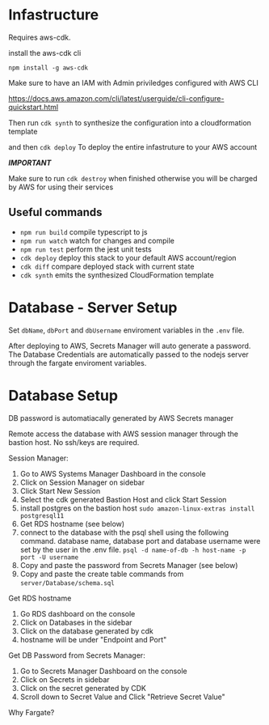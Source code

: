 # Infastructure

Requires aws-cdk.

install the aws-cdk cli

`npm install -g aws-cdk`

Make sure to have an IAM with Admin priviledges configured with AWS CLI

https://docs.aws.amazon.com/cli/latest/userguide/cli-configure-quickstart.html

Then run `cdk synth` to synthesize the configuration into a cloudformation template

and then `cdk deploy` To deploy the entire infastruture to your AWS account

**_IMPORTANT_**

Make sure to run `cdk destroy` when finished otherwise you will be charged by AWS for
using their services

## Useful commands

- `npm run build` compile typescript to js
- `npm run watch` watch for changes and compile
- `npm run test` perform the jest unit tests
- `cdk deploy` deploy this stack to your default AWS account/region
- `cdk diff` compare deployed stack with current state
- `cdk synth` emits the synthesized CloudFormation template

# Database - Server Setup

Set `dbName`, `dbPort` and `dbUsername` enviroment variables in the `.env` file.

After deploying to AWS, Secrets Manager will auto generate a password. The Database Credentials are automatically passed to the nodejs server through the fargate enviroment variables.

# Database Setup

DB password is automatiacally generated by AWS Secrets manager

Remote access the database with AWS session manager through the bastion host. No ssh/keys are required.

Session Manager:

1. Go to AWS Systems Manager Dashboard in the console
2. Click on Session Manager on sidebar
3. Click Start New Session
4. Select the cdk generated Bastion Host and click Start Session
5. install postgres on the bastion host
   `sudo amazon-linux-extras install postgresql11`
6. Get RDS hostname (see below)
7. connect to the database with the psql shell using the following command. database name, database port and database username were set by the user in the .env file.
   `psql -d name-of-db -h host-name -p port -U username`
8. Copy and paste the password from Secrets Manager (see below)
9. Copy and paste the create table commands from `server/Database/schema.sql`

Get RDS hostname

1. Go RDS dashboard on the console
2. Click on Databases in the sidebar
3. Click on the database generated by cdk
4. hostname will be under "Endpoint and Port"

Get DB Password from Secrets Manager:

1. Go to Secrets Manager Dashboard on the console
2. Click on Secrets in sidebar
3. Click on the secret generated by CDK
4. Scroll down to Secret Value and Click "Retrieve Secret Value"

Why Fargate?

